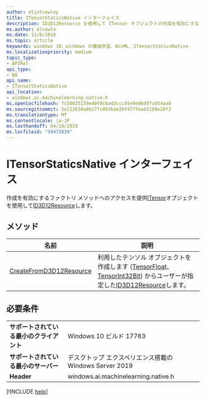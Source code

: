 ```yaml
---
author: eliotcowley
title: ITensorStaticsNative インターフェイス
description: ID3D12Resource を使用して ITensor オブジェクトの作成を有効にするファクトリ メソッドへのアクセスを提供します。
ms.author: elcowle
ms.date: 11/8/2018
ms.topic: article
keywords: windows 10、windows の機械学習、WinML、ITensorStaticsNative
ms.localizationpriority: medium
topic_type:
- APIRef
api_type:
- NA
api_name:
- ITensorStaticsNative
api_location:
- windows.ai.machinelearning.native.h
ms.openlocfilehash: 7c58025159e48f0cbaddccc45e9e86d97c054aa0
ms.sourcegitcommit: 5e212634a0617fc003bae2bf477feab3169e28f3
ms.translationtype: MT
ms.contentlocale: ja-JP
ms.lasthandoff: 04/10/2019
ms.locfileid: "59473839"
---
```

# <a name="itensorstaticsnative-interface"></a>ITensorStaticsNative インターフェイス

作成を有効にするファクトリ メソッドへのアクセスを提供[ITensor](https://docs.microsoft.com/uwp/api/windows.ai.machinelearning.itensor)オブジェクトを使用して[ID3D12Resource](https://docs.microsoft.com/windows/desktop/api/d3d12/nn-d3d12-id3d12resource)します。

## <a name="methods"></a>メソッド

| 名前 | 説明 |
|------|-------------|
| [CreateFromD3D12Resource](ITensorStaticsNative_CreateFromD3D12Resource.md) | 利用したテンソル オブジェクトを作成します ([TensorFloat](https://docs.microsoft.com/uwp/api/windows.ai.machinelearning.tensorfloat)、 [TensorInt32Bit](https://docs.microsoft.com/uwp/api/windows.ai.machinelearning.tensorint32bit)) からユーザーが指定した[ID3D12Resource](https://docs.microsoft.com/windows/desktop/api/d3d12/nn-d3d12-id3d12resource)します。 |

## <a name="requirements"></a>必要条件

| | |
|-|-|
| **サポートされている最小のクライアント** | Windows 10 ビルド 17763 |
| **サポートされている最小のサーバー** | デスクトップ エクスペリエンス搭載の Windows Server 2019 |
| **Header** | windows.ai.machinelearning.native.h |

[!INCLUDE [help](../includes/get-help.md)]
